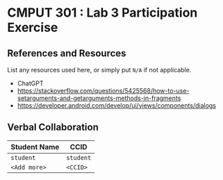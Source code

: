 # CMPUT 301 : Lab 3 Participation Exercise

## References and Resources

List any resources used here, or simply put `N/A` if not applicable.

- ChatGPT
- https://stackoverflow.com/questions/5425568/how-to-use-setarguments-and-getarguments-methods-in-fragments
- https://developer.android.com/develop/ui/views/components/dialogs

## Verbal Collaboration

| Student Name | CCID      |
| ------------ | --------- |
| `student`    | `student` |
| `<Add more>` | `<CCID>`  |
